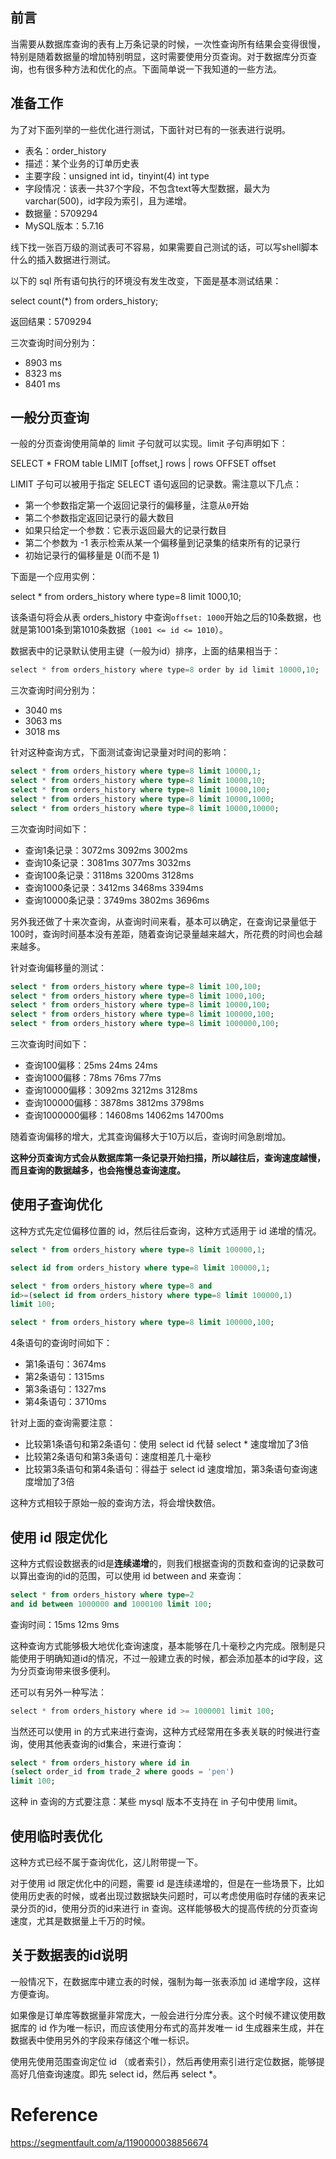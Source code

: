 
## 前言

当需要从数据库查询的表有上万条记录的时候，一次性查询所有结果会变得很慢，特别是随着数据量的增加特别明显，这时需要使用分页查询。对于数据库分页查询，也有很多种方法和优化的点。下面简单说一下我知道的一些方法。

## 准备工作

为了对下面列举的一些优化进行测试，下面针对已有的一张表进行说明。

- 表名：order_history
- 描述：某个业务的订单历史表
- 主要字段：unsigned int id，tinyint(4) int type
- 字段情况：该表一共37个字段，不包含text等大型数据，最大为varchar(500)，id字段为索引，且为递增。
- 数据量：5709294
- MySQL版本：5.7.16

线下找一张百万级的测试表可不容易，如果需要自己测试的话，可以写shell脚本什么的插入数据进行测试。

以下的 sql 所有语句执行的环境没有发生改变，下面是基本测试结果：

select count(\*) from orders_history;

返回结果：5709294

三次查询时间分别为：

- 8903 ms
- 8323 ms
- 8401 ms

## 一般分页查询

一般的分页查询使用简单的 limit 子句就可以实现。limit 子句声明如下：

SELECT * FROM table LIMIT \[offset,] rows | rows OFFSET offset

LIMIT 子句可以被用于指定 SELECT 语句返回的记录数。需注意以下几点：

- 第一个参数指定第一个返回记录行的偏移量，注意从`0`开始
- 第二个参数指定返回记录行的最大数目
- 如果只给定一个参数：它表示返回最大的记录行数目
- 第二个参数为 -1 表示检索从某一个偏移量到记录集的结束所有的记录行
- 初始记录行的偏移量是 0(而不是 1)

下面是一个应用实例：

select * from orders_history where type=8 limit 1000,10;

该条语句将会从表 orders_history 中查询`offset: 1000`开始之后的10条数据，也就是第1001条到第1010条数据（`1001 <= id <= 1010`）。

数据表中的记录默认使用主键（一般为id）排序，上面的结果相当于：

```sql
select * from orders_history where type=8 order by id limit 10000,10;
```

三次查询时间分别为：

- 3040 ms
- 3063 ms
- 3018 ms

针对这种查询方式，下面测试查询记录量对时间的影响：

```sql
select * from orders_history where type=8 limit 10000,1;
select * from orders_history where type=8 limit 10000,10;
select * from orders_history where type=8 limit 10000,100;
select * from orders_history where type=8 limit 10000,1000;
select * from orders_history where type=8 limit 10000,10000;
```

三次查询时间如下：

- 查询1条记录：3072ms 3092ms 3002ms
- 查询10条记录：3081ms 3077ms 3032ms
- 查询100条记录：3118ms 3200ms 3128ms
- 查询1000条记录：3412ms 3468ms 3394ms
- 查询10000条记录：3749ms 3802ms 3696ms

另外我还做了十来次查询，从查询时间来看，基本可以确定，在查询记录量低于100时，查询时间基本没有差距，随着查询记录量越来越大，所花费的时间也会越来越多。

针对查询偏移量的测试：

```sql
select * from orders_history where type=8 limit 100,100;
select * from orders_history where type=8 limit 1000,100;
select * from orders_history where type=8 limit 10000,100;
select * from orders_history where type=8 limit 100000,100;
select * from orders_history where type=8 limit 1000000,100;
```

三次查询时间如下：

- 查询100偏移：25ms 24ms 24ms
- 查询1000偏移：78ms 76ms 77ms
- 查询10000偏移：3092ms 3212ms 3128ms
- 查询100000偏移：3878ms 3812ms 3798ms
- 查询1000000偏移：14608ms 14062ms 14700ms

随着查询偏移的增大，尤其查询偏移大于10万以后，查询时间急剧增加。

**这种分页查询方式会从数据库第一条记录开始扫描，所以越往后，查询速度越慢，而且查询的数据越多，也会拖慢总查询速度。**

## 使用子查询优化

这种方式先定位偏移位置的 id，然后往后查询，这种方式适用于 id 递增的情况。

```sql
select * from orders_history where type=8 limit 100000,1;

select id from orders_history where type=8 limit 100000,1;

select * from orders_history where type=8 and 
id>=(select id from orders_history where type=8 limit 100000,1) 
limit 100;

select * from orders_history where type=8 limit 100000,100;
```

4条语句的查询时间如下：

- 第1条语句：3674ms
- 第2条语句：1315ms
- 第3条语句：1327ms
- 第4条语句：3710ms

针对上面的查询需要注意：

- 比较第1条语句和第2条语句：使用 select id 代替 select * 速度增加了3倍
- 比较第2条语句和第3条语句：速度相差几十毫秒
- 比较第3条语句和第4条语句：得益于 select id 速度增加，第3条语句查询速度增加了3倍

这种方式相较于原始一般的查询方法，将会增快数倍。

## 使用 id 限定优化

这种方式假设数据表的id是**连续递增**的，则我们根据查询的页数和查询的记录数可以算出查询的id的范围，可以使用 id between and 来查询：

```sql
select * from orders_history where type=2 
and id between 1000000 and 1000100 limit 100;
```

查询时间：15ms 12ms 9ms

这种查询方式能够极大地优化查询速度，基本能够在几十毫秒之内完成。限制是只能使用于明确知道id的情况，不过一般建立表的时候，都会添加基本的id字段，这为分页查询带来很多便利。

还可以有另外一种写法：

```sql
select * from orders_history where id >= 1000001 limit 100;
```

当然还可以使用 in 的方式来进行查询，这种方式经常用在多表关联的时候进行查询，使用其他表查询的id集合，来进行查询：

```sql
select * from orders_history where id in
(select order_id from trade_2 where goods = 'pen')
limit 100;
```

这种 in 查询的方式要注意：某些 mysql 版本不支持在 in 子句中使用 limit。

## 使用临时表优化

这种方式已经不属于查询优化，这儿附带提一下。

对于使用 id 限定优化中的问题，需要 id 是连续递增的，但是在一些场景下，比如使用历史表的时候，或者出现过数据缺失问题时，可以考虑使用临时存储的表来记录分页的id，使用分页的id来进行 in 查询。这样能够极大的提高传统的分页查询速度，尤其是数据量上千万的时候。

## 关于数据表的id说明

一般情况下，在数据库中建立表的时候，强制为每一张表添加 id 递增字段，这样方便查询。

如果像是订单库等数据量非常庞大，一般会进行分库分表。这个时候不建议使用数据库的 id 作为唯一标识，而应该使用分布式的高并发唯一 id 生成器来生成，并在数据表中使用另外的字段来存储这个唯一标识。

使用先使用范围查询定位 id （或者索引），然后再使用索引进行定位数据，能够提高好几倍查询速度。即先 select id，然后再 select *。

# Reference
https://segmentfault.com/a/1190000038856674